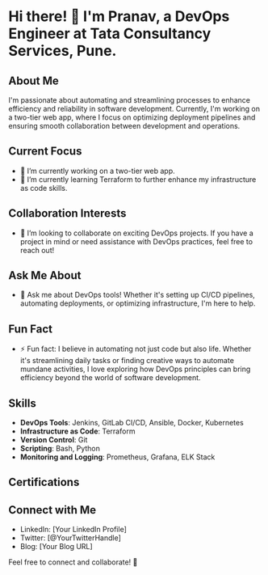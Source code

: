 # Hi there! 👋 I'm Pranav, a DevOps Engineer at Tata Consultancy Services, Pune.

## About Me
I'm passionate about automating and streamlining processes to enhance efficiency and reliability in software development. Currently, I'm working on a two-tier web app, where I focus on optimizing deployment pipelines and ensuring smooth collaboration between development and operations.

## Current Focus
- 🔭 I’m currently working on a two-tier web app.
- 🌱 I’m currently learning Terraform to further enhance my infrastructure as code skills.

## Collaboration Interests
- 👯 I’m looking to collaborate on exciting DevOps projects. If you have a project in mind or need assistance with DevOps practices, feel free to reach out!

## Ask Me About
- 💬 Ask me about DevOps tools! Whether it's setting up CI/CD pipelines, automating deployments, or optimizing infrastructure, I'm here to help.

## Fun Fact
- ⚡ Fun fact: I believe in automating not just code but also life. Whether it's streamlining daily tasks or finding creative ways to automate mundane activities, I love exploring how DevOps principles can bring efficiency beyond the world of software development.

## Skills

- **DevOps Tools**: Jenkins, GitLab CI/CD, Ansible, Docker, Kubernetes
- **Infrastructure as Code**: Terraform
- **Version Control**: Git
- **Scripting**: Bash, Python
- **Monitoring and Logging**: Prometheus, Grafana, ELK Stack

## Certifications


## Connect with Me

- LinkedIn: [Your LinkedIn Profile]
- Twitter: [@YourTwitterHandle]
- Blog: [Your Blog URL]

Feel free to connect and collaborate! 🚀
